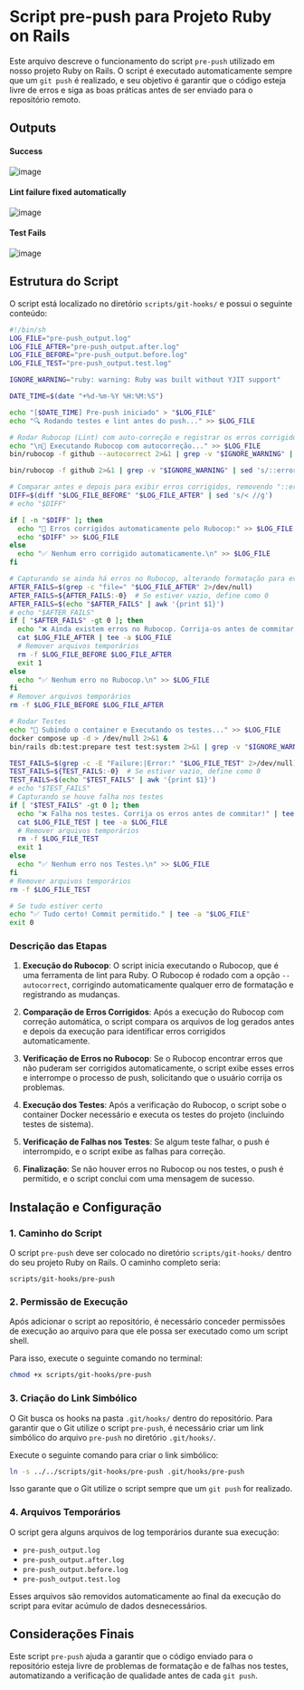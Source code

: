 # Script pre-push para Projeto Ruby on Rails
Este arquivo descreve o funcionamento do script `pre-push` utilizado em nosso projeto Ruby on Rails. O script é executado automaticamente sempre que um `git push` é realizado, e seu objetivo é garantir que o código esteja livre de erros e siga as boas práticas antes de ser enviado para o repositório remoto.

## Outputs
#### Success
![image](https://github.com/user-attachments/assets/30e49872-9cdb-40ba-8913-bed9d69642ce)
#### Lint failure fixed automatically
![image](https://github.com/user-attachments/assets/42989ee9-92dd-4a19-9aef-a91dfa9decda)
#### Test Fails
![image](https://github.com/user-attachments/assets/d31a8940-a45b-40d2-a93c-80009f5efbf8)


## Estrutura do Script

O script está localizado no diretório `scripts/git-hooks/` e possui o seguinte conteúdo:

```bash
#!/bin/sh
LOG_FILE="pre-push_output.log"
LOG_FILE_AFTER="pre-push_output.after.log"
LOG_FILE_BEFORE="pre-push_output.before.log"
LOG_FILE_TEST="pre-push_output.test.log"

IGNORE_WARNING="ruby: warning: Ruby was built without YJIT support"

DATE_TIME=$(date "+%d-%m-%Y %H:%M:%S")

echo "[$DATE_TIME] Pre-push iniciado" > "$LOG_FILE"
echo "🔍 Rodando testes e lint antes do push..." >> $LOG_FILE

# Rodar Rubocop (Lint) com auto-correção e registrar os erros corrigidos
echo "\n🔧 Executando Rubocop com autocorreção..." >> $LOG_FILE
bin/rubocop -f github --autocorrect 2>&1 | grep -v "$IGNORE_WARNING" | sed 's/::error/📌/g' >> $LOG_FILE_BEFORE

bin/rubocop -f github 2>&1 | grep -v "$IGNORE_WARNING" | sed 's/::error/📌/g' >> $LOG_FILE_AFTER

# Comparar antes e depois para exibir erros corrigidos, removendo "::error"
DIFF=$(diff "$LOG_FILE_BEFORE" "$LOG_FILE_AFTER" | sed 's/< //g')
# echo "$DIFF"

if [ -n "$DIFF" ]; then
  echo "🚀 Erros corrigidos automaticamente pelo Rubocop:" >> $LOG_FILE
  echo "$DIFF" >> $LOG_FILE
else
  echo "✅ Nenhum erro corrigido automaticamente.\n" >> $LOG_FILE
fi  

# Capturando se ainda há erros no Rubocop, alterando formatação para evitar detecção como erro
AFTER_FAILS=$(grep -c "file=" "$LOG_FILE_AFTER" 2>/dev/null)
AFTER_FAILS=${AFTER_FAILS:-0}  # Se estiver vazio, define como 0
AFTER_FAILS=$(echo "$AFTER_FAILS" | awk '{print $1}')
# echo "$AFTER_FAILS"
if [ "$AFTER_FAILS" -gt 0 ]; then
  echo "❌ Ainda existem erros no Rubocop. Corrija-os antes de commitar" | tee -a "$LOG_FILE"
  cat $LOG_FILE_AFTER | tee -a $LOG_FILE
  # Remover arquivos temporários
  rm -f $LOG_FILE_BEFORE $LOG_FILE_AFTER
  exit 1
else
  echo "✅ Nenhum erro no Rubocop.\n" >> $LOG_FILE
fi
# Remover arquivos temporários
rm -f $LOG_FILE_BEFORE $LOG_FILE_AFTER

# Rodar Testes
echo "🔧 Subindo o container e Executando os testes..." >> $LOG_FILE
docker compose up -d > /dev/null 2>&1 &
bin/rails db:test:prepare test test:system 2>&1 | grep -v "$IGNORE_WARNING" > $LOG_FILE_TEST

TEST_FAILS=$(grep -c -E "Failure:|Error:" "$LOG_FILE_TEST" 2>/dev/null)
TEST_FAILS=${TEST_FAILS:-0}  # Se estiver vazio, define como 0
TEST_FAILS=$(echo "$TEST_FAILS" | awk '{print $1}')
# echo "$TEST_FAILS"
# Capturando se houve falha nos testes
if [ "$TEST_FAILS" -gt 0 ]; then
  echo "❌ Falha nos testes. Corrija os erros antes de commitar!" | tee -a "$LOG_FILE"
  cat $LOG_FILE_TEST | tee -a $LOG_FILE
  # Remover arquivos temporários
  rm -f $LOG_FILE_TEST
  exit 1
else
  echo "✅ Nenhum erro nos Testes.\n" >> $LOG_FILE
fi
# Remover arquivos temporários
rm -f $LOG_FILE_TEST

# Se tudo estiver certo
echo "✅ Tudo certo! Commit permitido." | tee -a "$LOG_FILE"
exit 0
```

### Descrição das Etapas

1. **Execução do Rubocop**: O script inicia executando o Rubocop, que é uma ferramenta de lint para Ruby. O Rubocop é rodado com a opção `--autocorrect`, corrigindo automaticamente qualquer erro de formatação e registrando as mudanças.

2. **Comparação de Erros Corrigidos**: Após a execução do Rubocop com correção automática, o script compara os arquivos de log gerados antes e depois da execução para identificar erros corrigidos automaticamente.

3. **Verificação de Erros no Rubocop**: Se o Rubocop encontrar erros que não puderam ser corrigidos automaticamente, o script exibe esses erros e interrompe o processo de push, solicitando que o usuário corrija os problemas.

4. **Execução dos Testes**: Após a verificação do Rubocop, o script sobe o container Docker necessário e executa os testes do projeto (incluindo testes de sistema).

5. **Verificação de Falhas nos Testes**: Se algum teste falhar, o push é interrompido, e o script exibe as falhas para correção.

6. **Finalização**: Se não houver erros no Rubocop ou nos testes, o push é permitido, e o script conclui com uma mensagem de sucesso.

## Instalação e Configuração

### 1. Caminho do Script

O script `pre-push` deve ser colocado no diretório `scripts/git-hooks/` dentro do seu projeto Ruby on Rails. O caminho completo seria:

```
scripts/git-hooks/pre-push
```

### 2. Permissão de Execução

Após adicionar o script ao repositório, é necessário conceder permissões de execução ao arquivo para que ele possa ser executado como um script shell.

Para isso, execute o seguinte comando no terminal:

```bash
chmod +x scripts/git-hooks/pre-push
```

### 3. Criação do Link Simbólico

O Git busca os hooks na pasta `.git/hooks/` dentro do repositório. Para garantir que o Git utilize o script `pre-push`, é necessário criar um link simbólico do arquivo `pre-push` no diretório `.git/hooks/`.

Execute o seguinte comando para criar o link simbólico:

```bash
ln -s ../../scripts/git-hooks/pre-push .git/hooks/pre-push
```

Isso garante que o Git utilize o script sempre que um `git push` for realizado.

### 4. Arquivos Temporários

O script gera alguns arquivos de log temporários durante sua execução:

- `pre-push_output.log`
- `pre-push_output.after.log`
- `pre-push_output.before.log`
- `pre-push_output.test.log`

Esses arquivos são removidos automaticamente ao final da execução do script para evitar acúmulo de dados desnecessários.

## Considerações Finais

Este script `pre-push` ajuda a garantir que o código enviado para o repositório esteja livre de problemas de formatação e de falhas nos testes, automatizando a verificação de qualidade antes de cada `git push`.
